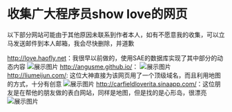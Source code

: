 # 收集广大程序员show love的网页  
以下部分网站可能由于其他原因未联系到作者本人，如有不愿意我的收集，可以立马发送邮件到本人邮箱，我会尽快删除，并道歉

<http://love.haofly.net>：我很早以前做的，使用SAE的数据库实现了其中部分的动态内容
![展示图片](https://github.com/haoflynet/show_LOVE/blob/master/images/show1.jpg)
<http://angusme.github.io/>：
![展示图片](https://github.com/haoflynet/show_LOVE/blob/master/images/show2.png)
<http://liumeijun.com/>: 这位大神直接为该网页用了一个顶级域名，而且利用地图的方式，十分有创意
![展示图片](https://github.com/haoflynet/show_LOVE/blob/master/images/show3.png)
<http://carfieldloverita.sinaapp.com/>：这位朋友是在帮他的朋友做的表白网站，同样是地图，但是找的是心形岛，很漂亮
![展示图片](https://github.com/haoflynet/show_LOVE/blog/master/images/show4.png)
